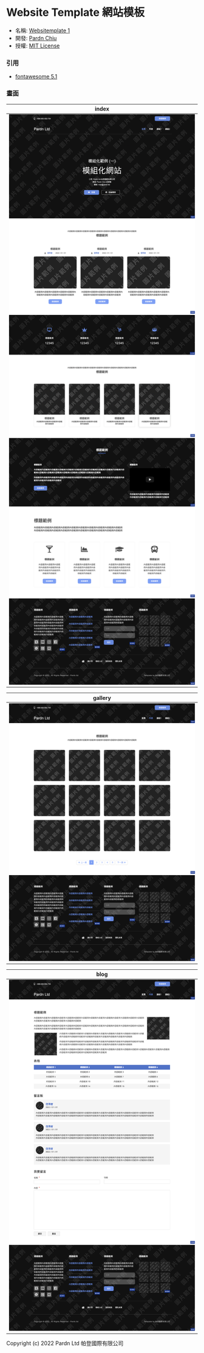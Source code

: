 # Website Template 網站模板

- 名稱: [Websitemplate 1](https://pardnchiu.github.io/websitemplate-001/)
- 開發: [Pardn Chiu](mailto:chiuchingwei@icloud.com)
- 授權: [MIT License](./LICENSE)
### 引用

- [fontawesome 5.1](https://fontawesome.com)
### 畫面

| index |
|---|
| ![T001](./preview/T001.png) ![C001](./preview/C003.png) ![C013](./preview/C016.png) ![C002](./preview/C002.png) ![C014](./preview/C015.png) ![C003](./preview/C001.png) ![B002](./preview/B002.png) |

| gallery |
|---|
| ![T001-1](./preview/T001-1.png) ![C018](./preview/C018.png) ![B002](./preview/B002.png) |

| blog |
|---|
| ![T001-1](./preview/T001-1.png) ![C019](./preview/C019.png) ![B002](./preview/B002.png) |

Copyright (c) 2022 Pardn Ltd 帕登國際有限公司
